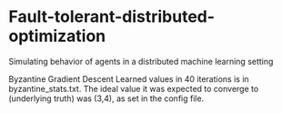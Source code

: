 # Fault-tolerant-distributed-optimization
Simulating behavior of agents in a distributed machine learning setting

Byzantine Gradient Descent
Learned values in 40 iterations is in byzantine_stats.txt. The ideal value it was expected to converge to (underlying truth) was (3,4), as set in the config file.
